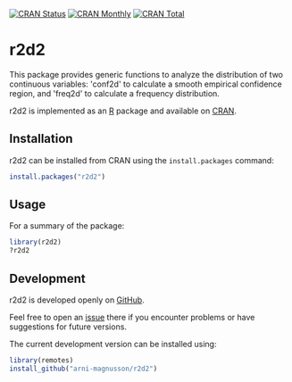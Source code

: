 [![CRAN Status](https://r-pkg.org/badges/version/r2d2)](https://cran.r-project.org/package=r2d2)
[![CRAN Monthly](https://cranlogs.r-pkg.org/badges/r2d2)](https://cran.r-project.org/package=r2d2)
[![CRAN Total](https://cranlogs.r-pkg.org/badges/grand-total/r2d2)](https://cran.r-project.org/package=r2d2)

r2d2
====

This package provides generic functions to analyze the distribution of two
continuous variables: 'conf2d' to calculate a smooth empirical confidence
region, and 'freq2d' to calculate a frequency distribution.

r2d2 is implemented as an [R](https://www.r-project.org) package and available
on [CRAN](https://cran.r-project.org/package=r2d2).

Installation
------------

r2d2 can be installed from CRAN using the `install.packages` command:

```R
install.packages("r2d2")
```

Usage
-----

For a summary of the package:

```R
library(r2d2)
?r2d2
```

Development
-----------

r2d2 is developed openly on
[GitHub](https://github.com/arni-magnusson/r2d2).

Feel free to open an
[issue](https://github.com/arni-magnusson/r2d2/issues) there if you
encounter problems or have suggestions for future versions.

The current development version can be installed using:

```R
library(remotes)
install_github("arni-magnusson/r2d2")
```
